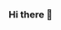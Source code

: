 ### Hi there 👋

<!--
**kylecarper/kylecarper** is a ✨ _special_ ✨ repository because its `README.md` (this file) appears on your GitHub profile. Great!

Here are some ideas to get you started:

- 🔭 I’m currently working on ...my app
- 🌱 I’m currently learning ...
- 👯 I’m looking to collaborate on ...
- 🤔 I’m looking for help with ...
- 💬 Ask me about ...
- 📫 How to reach me: ...
- 😄 Pronouns: ...
- ⚡ Fun fact: ...
-->
